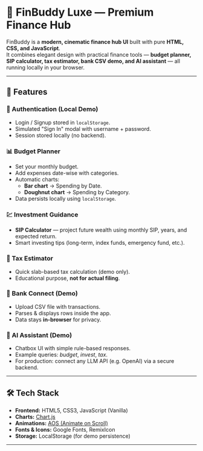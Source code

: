 # 💎 FinBuddy Luxe — Premium Finance Hub  

FinBuddy is a **modern, cinematic finance hub UI** built with pure **HTML, CSS, and JavaScript**.  
It combines elegant design with practical finance tools — **budget planner, SIP calculator, tax estimator, bank CSV demo, and AI assistant** — all running locally in your browser.  

---

## 🚀 Features  

### 🔑 Authentication (Local Demo)  
- Login / Signup stored in `localStorage`.  
- Simulated "Sign In" modal with username + password.  
- Session stored locally (no backend).  

### 📊 Budget Planner  
- Set your monthly budget.  
- Add expenses date-wise with categories.  
- Automatic charts:  
  - **Bar chart** → Spending by Date.  
  - **Doughnut chart** → Spending by Category.  
- Data persists locally using `localStorage`.  

### 💹 Investment Guidance  
- **SIP Calculator** — project future wealth using monthly SIP, years, and expected return.  
- Smart investing tips (long-term, index funds, emergency fund, etc.).  

### 🧾 Tax Estimator  
- Quick slab-based tax calculation (demo only).  
- Educational purpose, **not for actual filing**.  

### 🏦 Bank Connect (Demo)  
- Upload CSV file with transactions.  
- Parses & displays rows inside the app.  
- Data stays **in-browser** for privacy.  

### 🤖 AI Assistant (Demo)  
- Chatbox UI with simple rule-based responses.  
- Example queries: *budget*, *invest*, *tax*.  
- For production: connect any LLM API (e.g. OpenAI) via a secure backend.  

---

## 🛠️ Tech Stack  

- **Frontend:** HTML5, CSS3, JavaScript (Vanilla)  
- **Charts:** [Chart.js](https://www.chartjs.org/)  
- **Animations:** [AOS (Animate on Scroll)](https://michalsnik.github.io/aos/)  
- **Fonts & Icons:** Google Fonts, RemixIcon  
- **Storage:** LocalStorage (for demo persistence)  

---
